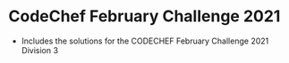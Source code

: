 <H1> CodeChef February Challenge 2021 </H1>

- Includes the solutions for the CODECHEF February Challenge 2021 Division 3
